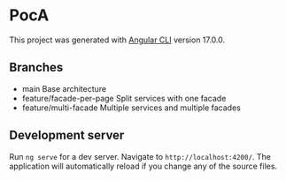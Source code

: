# PocA

This project was generated with [Angular CLI](https://github.com/angular/angular-cli) version 17.0.0.

## Branches
- main
Base architecture
- feature/facade-per-page
Split services with one facade
- feature/multi-facade
Multiple services and multiple facades

## Development server

Run `ng serve` for a dev server. Navigate to `http://localhost:4200/`. The application will automatically reload if you change any of the source files.

